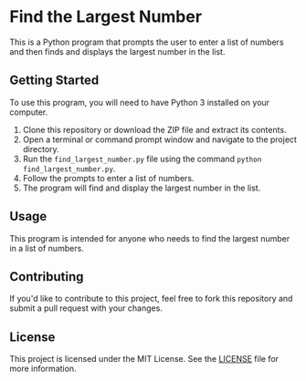 # Find the Largest Number

This is a Python program that prompts the user to enter a list of numbers and then finds and displays the largest number in the list.

## Getting Started

To use this program, you will need to have Python 3 installed on your computer.

1. Clone this repository or download the ZIP file and extract its contents.
2. Open a terminal or command prompt window and navigate to the project directory.
3. Run the `find_largest_number.py` file using the command `python find_largest_number.py`.
4. Follow the prompts to enter a list of numbers.
5. The program will find and display the largest number in the list.

## Usage

This program is intended for anyone who needs to find the largest number in a list of numbers.

## Contributing

If you'd like to contribute to this project, feel free to fork this repository and submit a pull request with your changes.

## License

This project is licensed under the MIT License. See the [LICENSE](../../LICENSE) file for more information.
